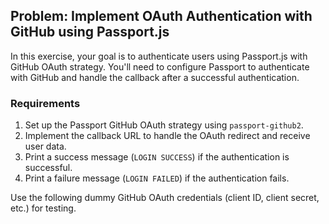 ## Problem: Implement OAuth Authentication with GitHub using Passport.js

In this exercise, your goal is to authenticate users using Passport.js with GitHub OAuth strategy. You'll need to configure Passport to authenticate with GitHub and handle the callback after a successful authentication.

### Requirements

1. Set up the Passport GitHub OAuth strategy using `passport-github2`.
2. Implement the callback URL to handle the OAuth redirect and receive user data.
3. Print a success message (`LOGIN SUCCESS`) if the authentication is successful.
4. Print a failure message (`LOGIN FAILED`) if the authentication fails.

Use the following dummy GitHub OAuth credentials (client ID, client secret, etc.) for testing.
